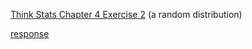 [Think Stats Chapter 4 Exercise 2](http://greenteapress.com/thinkstats2/html/thinkstats2005.html#toc41) (a random distribution)

[response](https://github.com/weizhao-BME/dsp/blob/master/lessons/statistics/thinkstats_exercise/chapter4_exercise2.ipynb)
